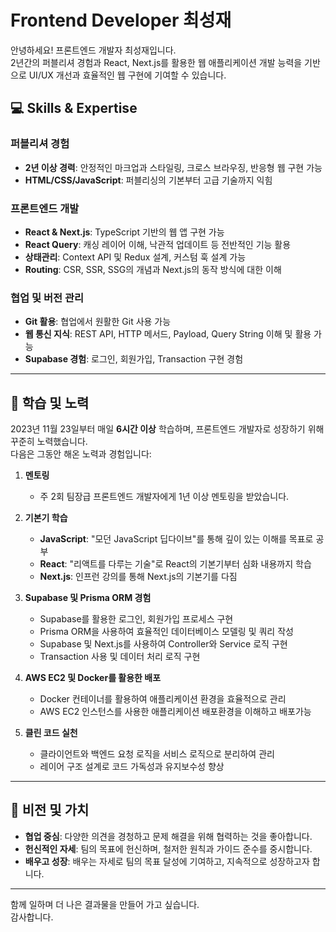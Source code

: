# Frontend Developer 최성재

안녕하세요! 프론트엔드 개발자 최성재입니다.  
2년간의 퍼블리셔 경험과 React, Next.js를 활용한 웹 애플리케이션 개발 능력을 기반으로 UI/UX 개선과 효율적인 웹 구현에 기여할 수 있습니다.

## 💻 Skills & Expertise

### 퍼블리셔 경험

- **2년 이상 경력**: 안정적인 마크업과 스타일링, 크로스 브라우징, 반응형 웹 구현 가능
- **HTML/CSS/JavaScript**: 퍼블리싱의 기본부터 고급 기술까지 익힘

### 프론트엔드 개발

- **React & Next.js**: TypeScript 기반의 웹 앱 구현 가능
- **React Query**: 캐싱 레이어 이해, 낙관적 업데이트 등 전반적인 기능 활용
- **상태관리**: Context API 및 Redux 설계, 커스텀 훅 설계 가능
- **Routing**: CSR, SSR, SSG의 개념과 Next.js의 동작 방식에 대한 이해

### 협업 및 버전 관리

- **Git 활용**: 협업에서 원활한 Git 사용 가능
- **웹 통신 지식**: REST API, HTTP 메서드, Payload, Query String 이해 및 활용 가능
- **Supabase 경험**: 로그인, 회원가입, Transaction 구현 경험

---

## 📖 학습 및 노력

2023년 11월 23일부터 매일 **6시간 이상** 학습하며, 프론트엔드 개발자로 성장하기 위해 꾸준히 노력했습니다.  
다음은 그동안 해온 노력과 경험입니다:

1. **멘토링**

   - 주 2회 팀장급 프론트엔드 개발자에게 1년 이상 멘토링을 받았습니다.

2. **기본기 학습**

   - **JavaScript**: "모던 JavaScript 딥다이브"를 통해 깊이 있는 이해를 목표로 공부
   - **React**: "리액트를 다루는 기술"로 React의 기본기부터 심화 내용까지 학습
   - **Next.js**: 인프런 강의를 통해 Next.js의 기본기를 다짐

3. **Supabase 및 Prisma ORM 경험**

   - Supabase를 활용한 로그인, 회원가입 프로세스 구현
   - Prisma ORM을 사용하여 효율적인 데이터베이스 모델링 및 쿼리 작성
   - Supabase 및 Next.js를 사용하여 Controller와 Service 로직 구현
   - Transaction 사용 및 데이터 처리 로직 구현

4. **AWS EC2 및 Docker를 활용한 배포**

   - Docker 컨테이너를 활용하여 애플리케이션 환경을 효율적으로 관리
   - AWS EC2 인스턴스를 사용한 애플리케이션 배포환경을 이해하고 배포가능

5. **클린 코드 실천**
   - 클라이언트와 백엔드 요청 로직을 서비스 로직으로 분리하여 관리
   - 레이어 구조 설계로 코드 가독성과 유지보수성 향상

---

## 🎯 비전 및 가치

- **협업 중심**: 다양한 의견을 경청하고 문제 해결을 위해 협력하는 것을 좋아합니다.
- **헌신적인 자세**: 팀의 목표에 헌신하며, 철저한 원칙과 가이드 준수를 중시합니다.
- **배우고 성장**: 배우는 자세로 팀의 목표 달성에 기여하고, 지속적으로 성장하고자 합니다.

---

함께 일하며 더 나은 결과물을 만들어 가고 싶습니다.  
감사합니다.
